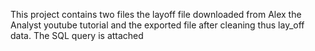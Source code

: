 This project contains two files the layoff file downloaded from Alex the Analyst youtube tutorial and the exported file after cleaning  thus lay_off data.
The SQL query is attached 
